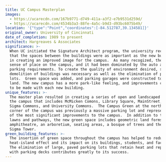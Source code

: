 ```yaml
---
title: UC Campus Masterplan
images:
  - https://ucarecdn.com/167b9771-d749-411a-a3f2-e7b9531d259d/
  - https://ucarecdn.com/4534b3a3-88fe-4a5c-b9d3-d93bc6075b49/
location: '{"type":"Point","coordinates":[-84.512787,39.134581]}'
original_owner: University of Cincinnati
date_of_completion: 1989 to present
architect: Hargreaves & Associates
significance: >-
  When UC initiated the Signature Architect program, the university recognized
  that the spaces between the buildings were as important as the new buildings
  in creating an improved image for the campus.  As many recogized, there was no
  sense of place on the campus, and it had been dominated by the auto and
  parking requirements. To create the quality of environment desired, selective
  demolition of buildings was necessary as well as the elimination of parking
  lots.  Green space was added, and parking garages were constructed to free up
  land. The new campus has a more park-like feeling, and improvements continue
  to be made with each new building.
unique_features: >-
  The master plan resulted in creating a series of open and landscaped places on
  the campus that includes McMicken Comons, Library Square, MainStreet, Sigma
  Sigma Commons, and University Commons.  The Campus Green at the northeast
  corner of the campus was previously a massive parking lot and represents one
  of the most significant improvements to the campus.  In addition to the open
  lawns and pathways, the new green space includes geometric land forms, an
  amphitheatre, an arboretium, seating areas, a bosque of trees and the Sigma
  Sigma Tower.
green_building_features: >-
  The insertion of green space throughout the campus has helped to reduce the
  heat-island effect and its impact on its buildings, students, and faculty. 
  The elimination of large, paved parking lots that retain heat and replacement
  with parking decks contributes greatly to its success.
---
```


